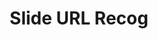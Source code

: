 ---
title: "Slide URL Recog"
description: "Grab URLs easily from slide presentations."
type: "project"
github: "https://github.com/kdelalic/slide-url-recog"
technologies: 
  - Preact
  - NodeJS
  - Azure
tags:
  - chrome extension
  - presention
  - slide
  - OCR
  - personal project
projectLogo: "logo.svg"
---